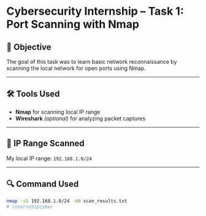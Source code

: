# Cybersecurity Internship – Task 1: Port Scanning with Nmap

## 🎯 Objective
The goal of this task was to learn basic network reconnaissance by scanning the local network for open ports using Nmap.

---

## 🛠 Tools Used
- **Nmap** for scanning local IP range
- **Wireshark** *(optional)* for analyzing packet captures

---

## 📶 IP Range Scanned
My local IP range: `192.168.1.0/24`

---

## 🔍 Command Used
```bash
nmap -sS 192.168.1.0/24 -oN scan_results.txt
# internshipcyber

